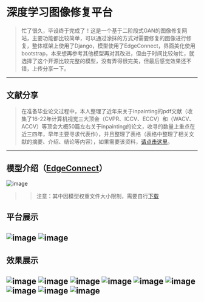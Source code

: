﻿# 深度学习图像修复平台
 >忙了很久，毕设终于完成了！这是一个基于二阶段式GAN的图像修复网站，主要功能都比较简单，可以通过涂抹的方式对需要修复的图像进行修复，整体框架上使用了Django，模型使用了EdgeConnect，界面美化使用bootstrap，本来想再参考其他模型再对其改进，但由于时间比较匆忙，就选择了这个开源比较完整的模型，没有弄得很完美，但最后感觉效果还不错，上传分享一下。
---
## 文献分享  
 >在准备毕业论文过程中，本人整理了近年来关于inpainting的pdf文献（收集了16-22年计算机视觉三大顶会（CVPR、ICCV、ECCV）和（WACV、ACCV）等顶会大概50篇左右关于inpainting的论文，收寻的数量上重点在近三四年，早年主要寻求代表作），并且整理了表格（表格中整理了相关文献的摘要、介绍、结论等内容），如果需要该资料，[请点击这里](https://drive.google.com/file/d/1nFDeJMDdcGJxqwqJ0MdTGMFpPS2uCUYZ/view?usp=sharing)。
---
## 模型介绍（[EdgeConnect](https://github.com/knazeri/edge-connect)）
![image](https://user-images.githubusercontent.com/46208115/167091435-d5771bdd-052a-4a34-b61d-3b85738ee1a3.png)
>>注意：其中因模型权重文件大小限制，需要自行[下载](https://github.com/knazeri/edge-connect)
## 平台展示
![image](https://user-images.githubusercontent.com/46208115/167090145-4fb215e9-577b-4b6f-aa94-20603faf44f7.png)
![image](https://user-images.githubusercontent.com/46208115/167090202-5c938ec8-c2fd-4b9f-bca2-5c6428c6491f.png)
---
## 效果展示
![image](https://user-images.githubusercontent.com/46208115/167090267-c8ce0ebf-cadf-475b-85b3-944cc6c252a2.png)
![image](https://user-images.githubusercontent.com/46208115/167090366-4355347f-4984-44bc-a55b-8d03ca11b29d.png)
![image](https://user-images.githubusercontent.com/46208115/167090395-a9f32a13-af71-4ca0-ad2d-ee86b81a3262.png)
![image](https://user-images.githubusercontent.com/46208115/167090428-83eafca1-f84c-40a6-8e2d-d4a5da4fa38e.png)
![image](https://user-images.githubusercontent.com/46208115/167090460-6b2f8523-0775-4c4a-ae17-5b71e887a9ef.png)
![image](https://user-images.githubusercontent.com/46208115/167090540-8da410db-44b0-4525-bf19-2ed86de02eda.png)
![image](https://user-images.githubusercontent.com/46208115/167090561-59be0d35-66f9-4d4e-a8f3-861e176498b1.png)
![image](https://user-images.githubusercontent.com/46208115/167090598-e076ed96-55e7-40ec-b8cd-13ab11a8c1da.png)
![image](https://user-images.githubusercontent.com/46208115/167090729-eb6fad14-23c3-4762-90ca-8f07ea4cbbf1.png)
---
